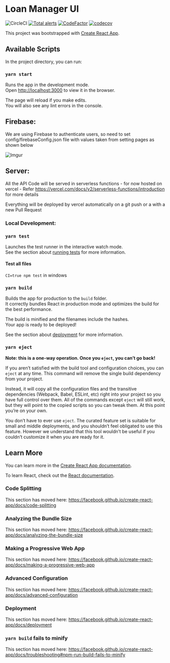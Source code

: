 # Loan Manager UI

![CircleCI](https://img.shields.io/circleci/build/github/ChaituVR/loan-manager-ui?label=CircleCI%20&logo=CircleCI&token=97029ed6b00dd4462452de624cb2eb8d49a29dad)
 [![Total alerts](https://img.shields.io/lgtm/alerts/g/ChaituVR/loan-manager-ui.svg?logo=lgtm&logoWidth=18)](https://lgtm.com/projects/g/ChaituVR/loan-manager-ui/alerts/) [![CodeFactor](https://www.codefactor.io/repository/github/chaituvr/loan-manager-ui/badge)](https://www.codefactor.io/repository/github/chaituvr/loan-manager-ui) [![codecov](https://codecov.io/gh/ChaituVR/loan-manager-ui/branch/master/graph/badge.svg)](https://codecov.io/gh/ChaituVR/loan-manager-ui)


This project was bootstrapped with [Create React App](https://github.com/facebook/create-react-app).

## Available Scripts

In the project directory, you can run:

### `yarn start`

Runs the app in the development mode.<br />
Open [http://localhost:3000](http://localhost:3000) to view it in the browser.

The page will reload if you make edits.<br />
You will also see any lint errors in the console.


## Firebase: 

We are using Firebase to authenticate users, so need to set config/firebaseConfig.json file with values taken from setting pages as shown below

![Imgur](https://i.imgur.com/FyMSlhm.jpg)


## Server: 

All the API Code will be served in serverless functions - for now hosted on vercel - Refer https://vercel.com/docs/v2/serverless-functions/introduction for more details

Everything will be deployed by vercel automatically on a git push or a with a new Pull Request

### Local Development: 



### `yarn test`

Launches the test runner in the interactive watch mode.<br />
See the section about [running tests](https://facebook.github.io/create-react-app/docs/running-tests) for more information.

#### Test all files
`CI=true npm test` in windows

### `yarn build`

Builds the app for production to the `build` folder.<br />
It correctly bundles React in production mode and optimizes the build for the best performance.

The build is minified and the filenames include the hashes.<br />
Your app is ready to be deployed!

See the section about [deployment](https://facebook.github.io/create-react-app/docs/deployment) for more information.

### `yarn eject`

**Note: this is a one-way operation. Once you `eject`, you can’t go back!**

If you aren’t satisfied with the build tool and configuration choices, you can `eject` at any time. This command will remove the single build dependency from your project.

Instead, it will copy all the configuration files and the transitive dependencies (Webpack, Babel, ESLint, etc) right into your project so you have full control over them. All of the commands except `eject` will still work, but they will point to the copied scripts so you can tweak them. At this point you’re on your own.

You don’t have to ever use `eject`. The curated feature set is suitable for small and middle deployments, and you shouldn’t feel obligated to use this feature. However we understand that this tool wouldn’t be useful if you couldn’t customize it when you are ready for it.

## Learn More

You can learn more in the [Create React App documentation](https://facebook.github.io/create-react-app/docs/getting-started).

To learn React, check out the [React documentation](https://reactjs.org/).

### Code Splitting

This section has moved here: https://facebook.github.io/create-react-app/docs/code-splitting

### Analyzing the Bundle Size

This section has moved here: https://facebook.github.io/create-react-app/docs/analyzing-the-bundle-size

### Making a Progressive Web App

This section has moved here: https://facebook.github.io/create-react-app/docs/making-a-progressive-web-app

### Advanced Configuration

This section has moved here: https://facebook.github.io/create-react-app/docs/advanced-configuration

### Deployment

This section has moved here: https://facebook.github.io/create-react-app/docs/deployment

### `yarn build` fails to minify

This section has moved here: https://facebook.github.io/create-react-app/docs/troubleshooting#npm-run-build-fails-to-minify
